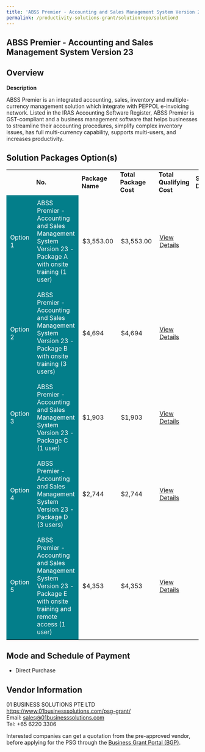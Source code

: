 ```yaml
---
title: 'ABSS Premier - Accounting and Sales Management System Version 23'
permalink: /productivity-solutions-grant/solutionrepo/solution3
---
```


## ABSS Premier - Accounting and Sales Management System Version 23

## Overview

**Description**

ABSS Premier is an integrated accounting, sales, inventory and multiple-currency management solution which integrate with  PEPPOL e-invoicing network. Listed in the IRAS Accounting Software Register, ABSS Premier is GST-compliant and a business management software that helps businesses to streamline their accounting procedures, simplify complex inventory issues, has full multi-currency capability, supports multi-users, and increases productivity.

## Solution Packages Option(s)

<table>
<th>
<td><b>No.</b></td>
<td><b>Package Name</b></td>
<td><b>Total Package Cost</b></td>
<td><b>Total Qualifying Cost</b></td>
<td><b>Solution Details</b></td>
</th>
<tr>
<td style='padding: 10px; background-color: #037E8A; color: #FFFFFF;'>Option 1</td>
<td style='padding: 10px; background-color: #037E8A; color: #FFFFFF;'>ABSS Premier - Accounting and Sales Management System Version 23 - Package A with onsite training (1 user)</td>
<td style='padding: 10px;'>$3,553.00</td>
<td style='padding: 10px;'>$3,553.00</td>
<td style='padding: 10px;'><a href='https://www.gobusiness.gov.sg/images/psg/01_BUSINESS_SOLUTIONS_20200036_Annex_3_20200625144627_Part_1.pdf' target='_blank'>View Details</a></td>
</tr>
<tr>
<td style='padding: 10px; background-color: #037E8A; color: #FFFFFF;'>Option 2</td>
<td style='padding: 10px; background-color: #037E8A; color: #FFFFFF;'>ABSS Premier - Accounting and Sales Management System Version 23 - Package B with onsite training (3 users)</td>
<td style='padding: 10px;'>$4,694</td>
<td style='padding: 10px;'>$4,694</td>
<td style='padding: 10px;'><a href='https://www.gobusiness.gov.sg/images/psg/01_BUSINESS_SOLUTIONS_20200036_Annex_3_20200625144627_Part_2.pdf' target='_blank'>View Details</a></td>
</tr>
<tr>
<td style='padding: 10px; background-color: #037E8A; color: #FFFFFF;'>Option 3</td>
<td style='padding: 10px; background-color: #037E8A; color: #FFFFFF;'>ABSS Premier - Accounting and Sales Management System Version 23 - Package C (1 user)</td>
<td style='padding: 10px;'>$1,903</td>
<td style='padding: 10px;'>$1,903</td>
<td style='padding: 10px;'><a href='https://www.gobusiness.gov.sg/images/psg/01_BUSINESS_SOLUTIONS_20200036_Annex_3_20200625144627_Part_3.pdf' target='_blank'>View Details</a></td>
</tr>
<tr>
<td style='padding: 10px; background-color: #037E8A; color: #FFFFFF;'>Option 4</td>
<td style='padding: 10px; background-color: #037E8A; color: #FFFFFF;'>ABSS Premier - Accounting and Sales Management System Version 23 - Package D (3 users)</td>
<td style='padding: 10px;'>$2,744</td>
<td style='padding: 10px;'>$2,744</td>
<td style='padding: 10px;'><a href='https://www.gobusiness.gov.sg/images/psg/01_BUSINESS_SOLUTIONS_20200036_Annex_3_20200625144627_Part_4.pdf' target='_blank'>View Details</a></td>
</tr>
<tr>
<td style='padding: 10px; background-color: #037E8A; color: #FFFFFF;'>Option 5</td>
<td style='padding: 10px; background-color: #037E8A; color: #FFFFFF;'>ABSS Premier - Accounting and Sales Management System Version 23 - Package E with onsite training and remote access (1 user)</td>
<td style='padding: 10px;'>$4,353</td>
<td style='padding: 10px;'>$4,353</td>
<td style='padding: 10px;'><a href='https://www.gobusiness.gov.sg/images/psg/01_BUSINESS_SOLUTIONS_20200036_Annex_3_20200625144627_Part_5.pdf' target='_blank'>View Details</a></td>
</tr>
</table>

## Mode and Schedule of Payment

 - Direct Purchase

## Vendor Information

 01 BUSINESS SOLUTIONS PTE LTD<br>https://www.01businesssolutions.com/psg-grant/<br>Email: sales@01businesssolutions.com<br>Tel: +65 6220 3306

Interested companies can get a quotation from the pre-approved vendor, before applying for the PSG through the <a href='https://www.businessgrants.gov.sg/' target='_blank' rel='noopener'>Business Grant Portal (BGP)</a>.

<script src="/jquery/resize-tables.js"></script>
